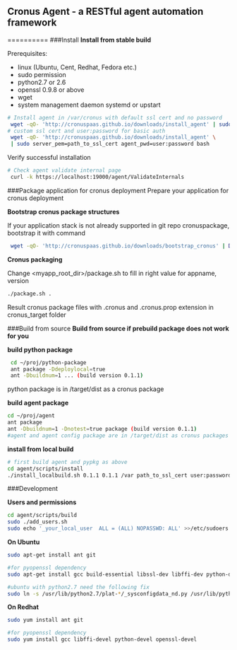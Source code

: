 
## Cronus Agent - a RESTful agent automation framework
==========
###Install
**Install from stable build**
    
Prerequisites:
* linux (Ubuntu, Cent, Redhat, Fedora etc.)
* sudo permission
* python2.7 or 2.6
* openssl 0.9.8 or above
* wget
* system management daemon systemd or upstart

```bash
# Install agent in /var/cronus with default ssl cert and no password
 wget -qO- 'http://cronuspaas.github.io/downloads/install_agent' | sudo dev=true bash
# custom ssl cert and user:password for basic auth
 wget -qO- 'http://cronuspaas.github.io/downloads/install_agent' \
 | sudo server_pem=path_to_ssl_cert agent_pwd=user:password bash
```

Verify successful installation

```sh
# Check agent validate internal page
 curl -k https://localhost:19000/agent/ValidateInternals
```


###Package application for cronus deployment
Prepare your application for cronus deployment

**Bootstrap cronus package structures**

If your application stack is not already supported in git repo cronuspackage, bootstrap it with command
```bash
 wget -qO- 'http://cronuspaas.github.io/downloads/bootstrap_cronus' | DIR=. bash
```

**Cronus packaging**

Change <myapp_root_dir>/package.sh to fill in right value for appname, version
```bash
./package.sh .
```
Result cronus package files with .cronus and .cronus.prop extension in cronus_target folder


###Build from source
**Build from source if prebuild package does not work for you**

**build python package**
```bash
 cd ~/proj/python-package
 ant package -Ddeploylocal=true
 ant -Dbuildnum=1 ... (build version 0.1.1)
```
python package is in /target/dist as a cronus package

**build agent package**
```bash
cd ~/proj/agent
ant package
ant -Dbuildnum=1 -Dnotest=true package (build version 0.1.1)
#agent and agent config package are in /target/dist as cronus packages
```

**install from local build**
```bash
# first build agent and pypkg as above
cd agent/scripts/install
./install_localbuild.sh 0.1.1 0.1.1 /var path_to_ssl_cert user:password
```

###Development

**Users and permissions**
```bash
cd agent/scripts/build
sudo ./add_users.sh
sudo echo '_your_local_user  ALL = (ALL) NOPASSWD: ALL' >>/etc/sudoers
```

**On Ubuntu**
```bash
sudo apt-get install ant git

#for pyopenssl dependency
sudo apt-get install gcc build-essential libssl-dev libffi-dev python-dev

#ubuntu with python2.7 need the following fix
sudo ln -s /usr/lib/python2.7/plat-*/_sysconfigdata_nd.py /usr/lib/python2.7/
```

**On Redhat**
```bash
sudo yum install ant git

#for pyopenssl dependency
sudo yum install gcc libffi-devel python-devel openssl-devel
```
